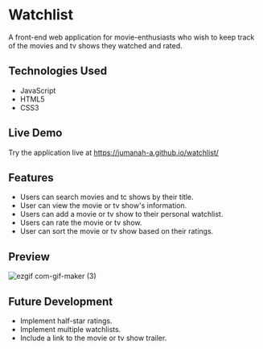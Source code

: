 # Watchlist

A front-end web application for movie-enthusiasts who wish to keep track of the movies and tv shows they watched and rated.

## Technologies Used

- JavaScript
- HTML5
- CSS3


## Live Demo

Try the application live at https://jumanah-a.github.io/watchlist/

## Features

- Users can search movies and tc shows by their title.
- User can view the movie or tv show's information.
- Users can add a movie or tv show to their personal watchlist. 
- Users can rate the movie or tv show.
- User can sort the movie or tv show based on their ratings.

## Preview
![ezgif com-gif-maker (3)](https://user-images.githubusercontent.com/52221756/129285048-b7690265-1bf5-46d1-bf6a-11024e993f04.gif)


## Future Development
- Implement half-star ratings.
- Implement multiple watchlists.
- Include a link to the movie or tv show trailer.
